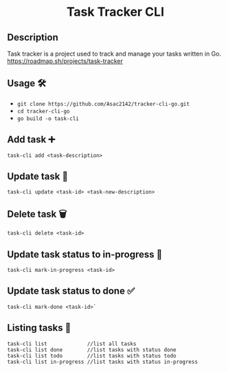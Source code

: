 <h1 align="center"><strong>Task Tracker CLI</strong></h1>

## Description
Task tracker is a project used to track and manage your tasks written in Go.
https://roadmap.sh/projects/task-tracker

## Usage 🛠
- `git clone https://github.com/Asac2142/tracker-cli-go.git`
- `cd tracker-cli-go`
- `go build -o task-cli`

## Add task ➕
```
task-cli add <task-description>
```

## Update task 🔄
```
task-cli update <task-id> <task-new-description>
```

## Delete task 🗑️
```
task-cli delete <task-id>
```

## Update task status to in-progress 🔧
```
task-cli mark-in-progress <task-id>
```
## Update task status to done ✅
```
task-cli mark-done <task-id>`
```

## Listing tasks 👀
```
task-cli list             //list all tasks
task-cli list done        //list tasks with status done
task-cli list todo        //list tasks with status todo
task-cli list in-progress //list tasks with status in-progress
```

